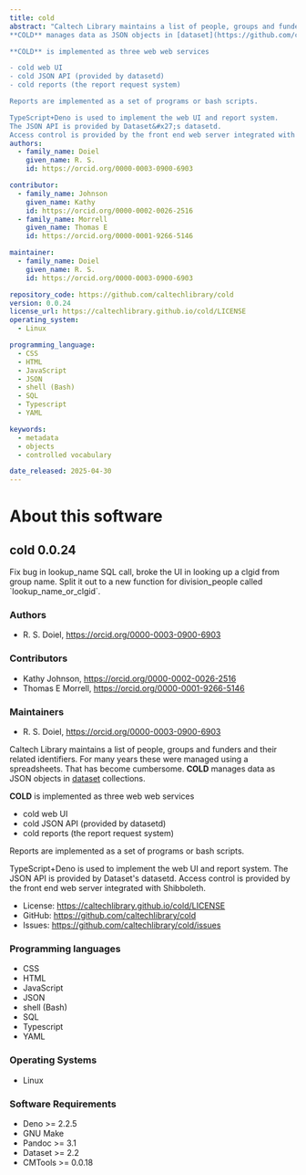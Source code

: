```yaml
---
title: cold
abstract: "Caltech Library maintains a list of people, groups and funders and their related identifiers. For many years these were managed using a spreadsheets. That has become cumbersome. 
**COLD** manages data as JSON objects in [dataset](https://github.com/caltechlibrary/dataset) collections. 

**COLD** is implemented as three web web services

- cold web UI
- cold JSON API (provided by datasetd)
- cold reports (the report request system)

Reports are implemented as a set of programs or bash scripts.

TypeScript+Deno is used to implement the web UI and report system.
The JSON API is provided by Dataset&#x27;s datasetd.
Access control is provided by the front end web server integrated with Shibboleth."
authors:
  - family_name: Doiel
    given_name: R. S.
    id: https://orcid.org/0000-0003-0900-6903

contributor:
  - family_name: Johnson
    given_name: Kathy
    id: https://orcid.org/0000-0002-0026-2516
  - family_name: Morrell
    given_name: Thomas E
    id: https://orcid.org/0000-0001-9266-5146

maintainer:
  - family_name: Doiel
    given_name: R. S.
    id: https://orcid.org/0000-0003-0900-6903

repository_code: https://github.com/caltechlibrary/cold
version: 0.0.24
license_url: https://caltechlibrary.github.io/cold/LICENSE
operating_system:
  - Linux

programming_language:
  - CSS
  - HTML
  - JavaScript
  - JSON
  - shell (Bash)
  - SQL
  - Typescript
  - YAML

keywords:
  - metadata
  - objects
  - controlled vocabulary

date_released: 2025-04-30
---
```


About this software
===================

## cold 0.0.24

Fix bug in lookup_name SQL call, broke the UI in looking up a clgid from group name. Split it out
to a new function for division_people called &#x60;lookup_name_or_clgid&#x60;.

### Authors

- R. S. Doiel, <https://orcid.org/0000-0003-0900-6903>


### Contributors

- Kathy Johnson, <https://orcid.org/0000-0002-0026-2516>
- Thomas E Morrell, <https://orcid.org/0000-0001-9266-5146>


### Maintainers

- R. S. Doiel, <https://orcid.org/0000-0003-0900-6903>


Caltech Library maintains a list of people, groups and funders and their related identifiers. For many years these were managed using a spreadsheets. That has become cumbersome. 
**COLD** manages data as JSON objects in [dataset](https://github.com/caltechlibrary/dataset) collections. 

**COLD** is implemented as three web web services

- cold web UI
- cold JSON API (provided by datasetd)
- cold reports (the report request system)

Reports are implemented as a set of programs or bash scripts.

TypeScript+Deno is used to implement the web UI and report system.
The JSON API is provided by Dataset&#x27;s datasetd.
Access control is provided by the front end web server integrated with Shibboleth.

- License: <https://caltechlibrary.github.io/cold/LICENSE>
- GitHub: <https://github.com/caltechlibrary/cold>
- Issues: <https://github.com/caltechlibrary/cold/issues>

### Programming languages

- CSS
- HTML
- JavaScript
- JSON
- shell (Bash)
- SQL
- Typescript
- YAML


### Operating Systems

- Linux


### Software Requirements

- Deno &gt;&#x3D; 2.2.5
- GNU Make
- Pandoc &gt;&#x3D; 3.1
- Dataset &gt;&#x3D; 2.2
- CMTools &gt;&#x3D; 0.0.18

